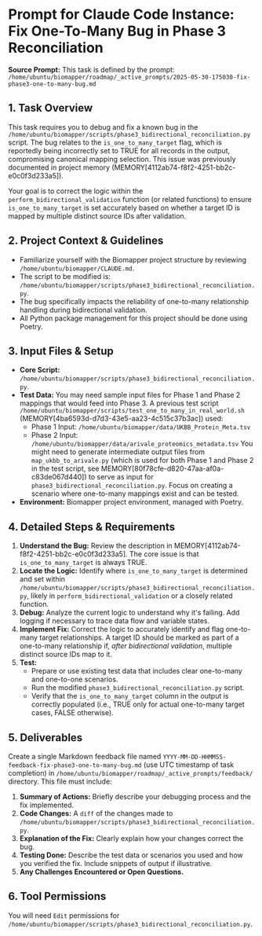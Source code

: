 # Prompt for Claude Code Instance: Fix One-To-Many Bug in Phase 3 Reconciliation

**Source Prompt:** This task is defined by the prompt: `/home/ubuntu/biomapper/roadmap/_active_prompts/2025-05-30-175030-fix-phase3-one-to-many-bug.md`

## 1. Task Overview

This task requires you to debug and fix a known bug in the `/home/ubuntu/biomapper/scripts/phase3_bidirectional_reconciliation.py` script. The bug relates to the `is_one_to_many_target` flag, which is reportedly being incorrectly set to TRUE for all records in the output, compromising canonical mapping selection. This issue was previously documented in project memory (MEMORY[4112ab74-f8f2-4251-bb2c-e0c0f3d233a5]).

Your goal is to correct the logic within the `perform_bidirectional_validation` function (or related functions) to ensure `is_one_to_many_target` is set accurately based on whether a target ID is mapped by multiple distinct source IDs after validation.

## 2. Project Context & Guidelines

*   Familiarize yourself with the Biomapper project structure by reviewing `/home/ubuntu/biomapper/CLAUDE.md`.
*   The script to be modified is: `/home/ubuntu/biomapper/scripts/phase3_bidirectional_reconciliation.py`.
*   The bug specifically impacts the reliability of one-to-many relationship handling during bidirectional validation.
*   All Python package management for this project should be done using Poetry.

## 3. Input Files & Setup

*   **Core Script:** `/home/ubuntu/biomapper/scripts/phase3_bidirectional_reconciliation.py`.
*   **Test Data:** You may need sample input files for Phase 1 and Phase 2 mappings that would feed into Phase 3. A previous test script `/home/ubuntu/biomapper/scripts/test_one_to_many_in_real_world.sh` (MEMORY[4ba6593d-d7d3-43e5-aa23-4c515c37b3ac]) used:
    *   Phase 1 Input: `/home/ubuntu/biomapper/data/UKBB_Protein_Meta.tsv`
    *   Phase 2 Input: `/home/ubuntu/biomapper/data/arivale_proteomics_metadata.tsv`
    You might need to generate intermediate output files from `map_ukbb_to_arivale.py` (which is used for both Phase 1 and Phase 2 in the test script, see MEMORY[80f78cfe-d820-47aa-af0a-c83de067d440]) to serve as input for `phase3_bidirectional_reconciliation.py`. Focus on creating a scenario where one-to-many mappings exist and can be tested.
*   **Environment:** Biomapper project environment, managed with Poetry.

## 4. Detailed Steps & Requirements

1.  **Understand the Bug:** Review the description in MEMORY[4112ab74-f8f2-4251-bb2c-e0c0f3d233a5]. The core issue is that `is_one_to_many_target` is always TRUE.
2.  **Locate the Logic:** Identify where `is_one_to_many_target` is determined and set within `/home/ubuntu/biomapper/scripts/phase3_bidirectional_reconciliation.py`, likely in `perform_bidirectional_validation` or a closely related function.
3.  **Debug:** Analyze the current logic to understand why it's failing. Add logging if necessary to trace data flow and variable states.
4.  **Implement Fix:** Correct the logic to accurately identify and flag one-to-many target relationships. A target ID should be marked as part of a one-to-many relationship if, *after bidirectional validation*, multiple distinct source IDs map to it.
5.  **Test:**
    *   Prepare or use existing test data that includes clear one-to-many and one-to-one scenarios.
    *   Run the modified `phase3_bidirectional_reconciliation.py` script.
    *   Verify that the `is_one_to_many_target` column in the output is correctly populated (i.e., TRUE only for actual one-to-many target cases, FALSE otherwise).

## 5. Deliverables

Create a single Markdown feedback file named `YYYY-MM-DD-HHMMSS-feedback-fix-phase3-one-to-many-bug.md` (use UTC timestamp of task completion) in `/home/ubuntu/biomapper/roadmap/_active_prompts/feedback/` directory. This file must include:

1.  **Summary of Actions:** Briefly describe your debugging process and the fix implemented.
2.  **Code Changes:** A `diff` of the changes made to `/home/ubuntu/biomapper/scripts/phase3_bidirectional_reconciliation.py`.
3.  **Explanation of the Fix:** Clearly explain how your changes correct the bug.
4.  **Testing Done:** Describe the test data or scenarios you used and how you verified the fix. Include snippets of output if illustrative.
5.  **Any Challenges Encountered or Open Questions.**

## 6. Tool Permissions
You will need `Edit` permissions for `/home/ubuntu/biomapper/scripts/phase3_bidirectional_reconciliation.py`.
